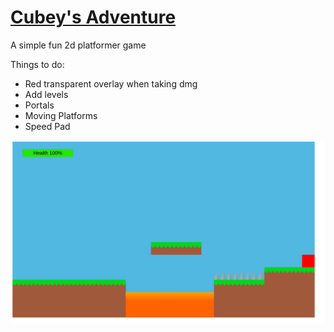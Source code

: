 # <a href="https://plebussupremus1234.github.io/Cubeys-Adventure/" target="_blank">Cubey's Adventure</a>
A simple fun 2d platformer game

Things to do:
  - Red transparent overlay when taking dmg
  - Add levels
  - Portals
  - Moving Platforms
  - Speed Pad

<img src="assets/preview.png" width="800">
